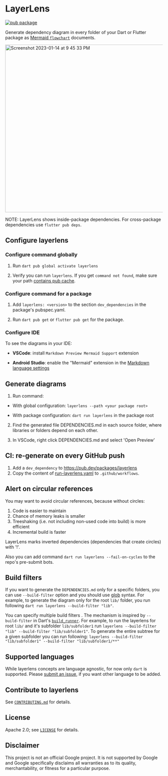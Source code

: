 # LayerLens

[![pub package](https://img.shields.io/pub/v/layerlens.svg)](https://pub.dev/packages/layerlens)

Generate dependency diagram in every folder of your Dart or Flutter
package as [Mermaid `flowchart`](https://mermaid.js.org/syntax/flowchart.html) documents.

<img width="536" alt="Screenshot 2023-01-14 at 9 45 33 PM" src="https://user-images.githubusercontent.com/12115586/212524921-5221785f-692d-4464-a230-0f620434e2c5.png">

NOTE: LayerLens shows inside-package dependencies. For cross-package dependencies use `flutter pub deps`.

## Configure layerlens

### Configure command globally

1. Run `dart pub global activate layerlens`

2. Verify you can run `layerlens`. If you get `command not found`, make sure
   your path [contains pub cache](https://dart.dev/tools/pub/cmd/pub-global#running-a-script-from-your-path).

### Configure command for a package

1. Add `layerlens: <version>` to the section `dev_dependencies` in the package's pubspec.yaml.

2. Run `dart pub get` or `flutter pub get` for the package.

### Configure IDE

To see the diagrams in your IDE:

- **VSCode**: install `Markdown Preview Mermaid Support` extension

- **Android Studio**: enable the "Mermaid" extension in the
  [Markdown language settings](https://www.jetbrains.com/help/idea/markdown-reference.html)

## Generate diagrams

1. Run command:

- With global configuration: `layerlens --path <your package root>`

- With package configuration: `dart run layerlens` in the package root

2. Find the generated file DEPENDENCIES.md in each source folder, where
   libraries or folders depend on each other.

3. In VSCode, right click DEPENDENCIES.md and select 'Open Preview'

## CI: re-generate on every GitHub push

1. Add a `dev_dependency` to https://pub.dev/packages/layerlens
2. Copy the content of [run-layerlens.yaml](https://github.com/polina-c/layerlens/blob/main/.github/workflows/run-layerlens.yaml)
   to `.github/workflows`.

## Alert on circular references

You may want to avoid circular references, because without circles:

1. Code is easier to maintain
2. Chance of memory leaks is smaller
3. Treeshaking (i.e. not including non-used code into build) is more efficient
4. Incremental build is faster

LayerLens marks inverted dependencies (dependencies that create circles) with '!'.

Also you can add command `dart run layerlens --fail-on-cycles` to the repo's pre-submit bots.

## Build filters

If you want to generate the `DEPENDENCIES.md` only for a specific folders, you can use `--build-filter` option and you should use [glob](https://pub.dev/packages/glob) syntax. For example, to generate the diagram only for the root `lib/` folder, you run following `dart run layerlens --build-filter "lib"`.

You can specify multiple build filters . The mechanism is inspired by `--build-filter` in Dart's [`build_runner`](https://github.com/dart-lang/build/blob/master/docs/partial_builds.md). For example, to run the layerlens for root `lib/` and it's subfolder `lib/subfolder1` run `layerlens --build-filter "lib" --build-filter "lib/subfolder1"`. To generate the entire subtree for a given subfolder you can run following: `layerlens --build-filter "lib/subfolder1" --build-filter "lib/subfolder1/**"`

## Supported languages

While layerlens concepts are language agnostic, for now only `dart` is supported.
Please [submit an issue](https://github.com/polina-c/layerlens/issues/new), if you want other language to be added.

## Contribute to layerlens

See [`CONTRIBUTING.md`](CONTRIBUTING.md) for details.

## License

Apache 2.0; see [`LICENSE`](LICENSE) for details.

## Disclaimer

This project is not an official Google project. It is not supported by
Google and Google specifically disclaims all warranties as to its quality,
merchantability, or fitness for a particular purpose.
